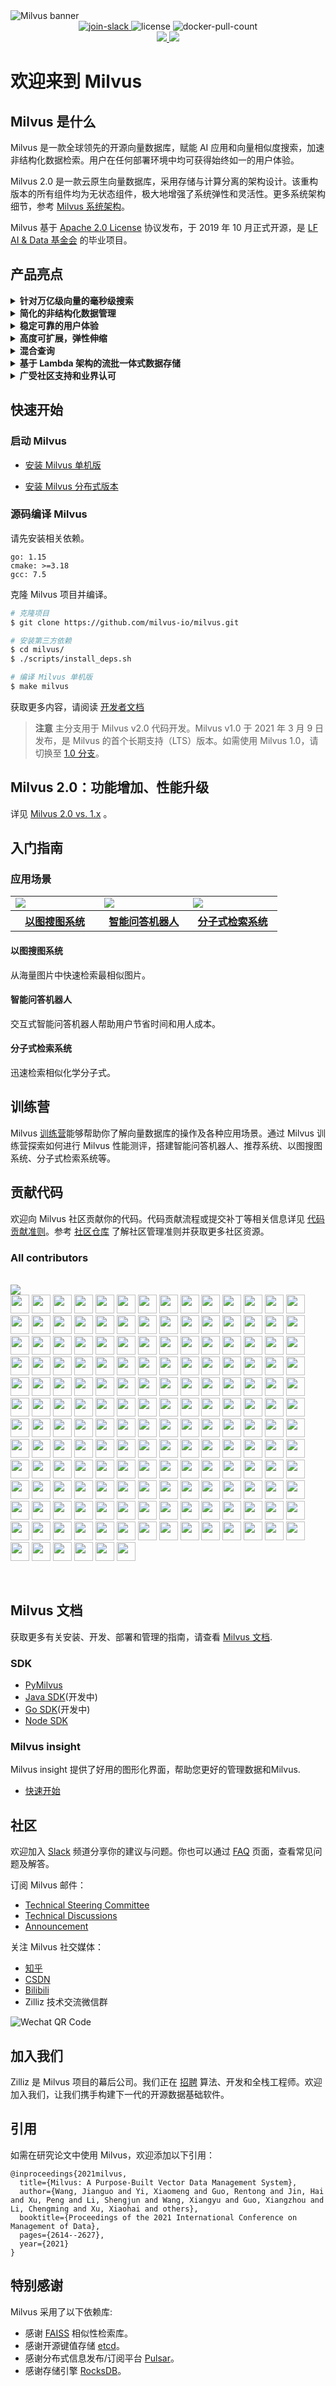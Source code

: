 <img src="https://zilliz-cms.s3.us-west-2.amazonaws.com/readme_ch_69fbf0fc45.png" alt="Milvus banner">

<div class="column" align="middle">
  <a href="https://join.slack.com/t/milvusio/shared_invite/zt-e0u4qu3k-bI2GDNys3ZqX1YCJ9OM~GQ">
    <img src="https://img.shields.io/badge/Join-Slack-orange" alt="join-slack"/>
  </a>
  <img src="https://img.shields.io/github/license/milvus-io/milvus" alt="license"/>
  <img src="https://img.shields.io/docker/pulls/milvusdb/milvus" alt="docker-pull-count" />
</div>

<div class="column" align="middle">
  <a href="https://bestpractices.coreinfrastructure.org/projects/3563">
    <img src="https://bestpractices.coreinfrastructure.org/projects/3563/badge" />
  </a>
  <a href="https://app.codacy.com/gh/milvus-io/milvus?utm_source=github.com&utm_medium=referral&utm_content=milvus-io/milvus&utm_campaign=Badge_Grade_Dashboard">
    <img src="https://api.codacy.com/project/badge/Grade/c4bb2ccfb51b47f99e43bfd1705edd95" />
  </a>
</div>

# 欢迎来到 Milvus

## Milvus 是什么

Milvus 是一款全球领先的开源向量数据库，赋能 AI 应用和向量相似度搜索，加速非结构化数据检索。用户在任何部署环境中均可获得始终如一的用户体验。

Milvus 2.0 是一款云原生向量数据库，采用存储与计算分离的架构设计。该重构版本的所有组件均为无状态组件，极大地增强了系统弹性和灵活性。更多系统架构细节，参考 [Milvus 系统架构](https://milvus.io/cn/docs/v2.0.0/architecture_overview.md)。

Milvus 基于 [Apache 2.0 License](https://github.com/milvus-io/milvus/blob/master/LICENSE) 协议发布，于 2019 年 10 月正式开源，是 [LF AI & Data 基金会](https://lfaidata.foundation/) 的毕业项目。

## 产品亮点

<details>
  <summary><b>针对万亿级向量的毫秒级搜索</b></summary>
  完成万亿条向量数据搜索的平均延迟以毫秒计。
  </details>

<details>
  <summary><b>简化的非结构化数据管理</b></summary>
  <li>一整套专为数据科学工作流设计的 API。</li><li>无论是笔记本、本地集群还是云服务器，始终如一的跨平台用户体验。</li><li>可以在任何场景下实现实时搜索与分析。</li>
  </details>

<details>
  <summary><b>稳定可靠的用户体验</b></summary>
  Milvus 具有故障转移和故障恢复的机制，即使服务中断，也能确保数据和应用的业务连续性。
  </details>

<details>
  <summary><b>高度可扩展，弹性伸缩</b></summary>
  组件级别的高扩展性，支持精准扩展。
  </details>

<details>
  <summary><b>混合查询</b></summary>
  除了向量以外，Milvus还支持布尔值、整型、浮点等数据类型。在 Milvus 中，一个 collection 可以包含多个字段来代表数据特征或属性。Milvus 还支持在向量相似度检索过程中进行标量字段过滤。
  </details>

<details>
  <summary><b>基于 Lambda 架构的流批一体式数据存储</b></summary>
  Milvus 在存储数据时支持流处理和批处理两种方式，兼顾了流处理的时效性和批处理的效率。统一的对外接口使得向量相似度查询更为便捷。
  </details>

<details>
  <summary><b>广受社区支持和业界认可</b></summary>
  Milvus 项目在 GitHub 上获星超 8000，拥有逾 1000 家企业用户，还有活跃的开源社区。Milvus 由 <a href="https://lfaidata.foundation/">LF AI & Data 基金会</a> 背书，是该基金会的毕业项目。
  </details>

## 快速开始

### 启动 Milvus

- [安装 Milvus 单机版](https://milvus.io/cn/docs/v2.0.0/install_standalone-docker.md)

- [安装 Milvus 分布式版本](https://milvus.io/cn/docs/v2.0.0/install_cluster-docker.md)

### 源码编译 Milvus

请先安装相关依赖。

```
go: 1.15
cmake: >=3.18
gcc: 7.5
```

克隆 Milvus 项目并编译。

```bash
# 克隆项目
$ git clone https://github.com/milvus-io/milvus.git

# 安装第三方依赖
$ cd milvus/
$ ./scripts/install_deps.sh

# 编译 Milvus 单机版
$ make milvus
```

获取更多内容，请阅读 [开发者文档](https://github.com/milvus-io/milvus/blob/master/DEVELOPMENT.md)

> **注意** 主分支用于 Milvus v2.0 代码开发。Milvus v1.0 于 2021 年 3 月 9 日发布，是 Milvus 的首个长期支持（LTS）版本。如需使用 Milvus 1.0，请切换至 [1.0 分支](https://github.com/milvus-io/milvus/tree/1.0)。

## Milvus 2.0：功能增加、性能升级

详见 [Milvus 2.0 vs. 1.x](https://github.com/milvus-io/milvus/blob/master/milvus20vs1x.md) 。

## 入门指南

### 应用场景

<table>
  <tr>
    <td width="30%">
      <a href="https://zilliz.com/milvus-demos">
        <img src="https://zilliz-cms.s3.us-west-2.amazonaws.com/image_search_59a64e4f22.gif" />
      </a>
    </td>
    <td width="30%">
<a href="https://zilliz.com/milvus-demos">
<img src="https://zilliz-cms.s3.us-west-2.amazonaws.com/qa_df5ee7bd83.gif" />
</a>
    </td>
    <td width="30%">
<a href="https://zilliz.com/milvus-demos">
<img src="https://zilliz-cms.s3.us-west-2.amazonaws.com/mole_search_76f8340572.gif" />
</a>
    </td>
  </tr>
  <tr>
    <th>
      <a href="https://zilliz.com/milvus-demos">以图搜图系统</a>
    </th>
    <th>
      <a href="https://zilliz.com/milvus-demos">智能问答机器人</a>
    </th>
    <th>
      <a href="https://zilliz.com/milvus-demos">分子式检索系统</a>
    </th>
  </tr>
</table>

#### 以图搜图系统

从海量图片中快速检索最相似图片。

#### 智能问答机器人

交互式智能问答机器人帮助用户节省时间和用人成本。

#### 分子式检索系统

迅速检索相似化学分子式。

## 训练营

Milvus [训练营](https://github.com/milvus-io/bootcamp)能够帮助你了解向量数据库的操作及各种应用场景。通过 Milvus 训练营探索如何进行 Milvus 性能测评，搭建智能问答机器人、推荐系统、以图搜图系统、分子式检索系统等。

## 贡献代码

欢迎向 Milvus 社区贡献你的代码。代码贡献流程或提交补丁等相关信息详见 [代码贡献准则](https://github.com/milvus-io/milvus/blob/master/CONTRIBUTING.md)。参考 [社区仓库](https://github.com/milvus-io/community) 了解社区管理准则并获取更多社区资源。

### All contributors

<br><!-- Do not remove start of hero-bot -->
<img src="https://img.shields.io/badge/all--contributors-174-orange"><br>
<a href="https://github.com/ABNER-1"><img src="https://avatars.githubusercontent.com/u/24547351?v=4" width="30px" /></a>
<a href="https://github.com/Accagain2014"><img src="https://avatars.githubusercontent.com/u/9635216?v=4" width="30px" /></a>
<a href="https://github.com/AllenYu1987"><img src="https://avatars.githubusercontent.com/u/12489985?v=4" width="30px" /></a>
<a href="https://github.com/Aredcap"><img src="https://avatars.githubusercontent.com/u/40494761?v=4" width="30px" /></a>
<a href="https://github.com/Ben-Aaron-Bio-Rad"><img src="https://avatars.githubusercontent.com/u/54123439?v=4" width="30px" /></a>
<a href="https://github.com/Bennu-Li"><img src="https://avatars.githubusercontent.com/u/53458891?v=4" width="30px" /></a>
<a href="https://github.com/BossZou"><img src="https://avatars.githubusercontent.com/u/40255591?v=4" width="30px" /></a>
<a href="https://github.com/Chisdo"><img src="https://avatars.githubusercontent.com/u/36720318?v=4" width="30px" /></a>
<a href="https://github.com/CrossRaynor"><img src="https://avatars.githubusercontent.com/u/3909908?v=4" width="30px" /></a>
<a href="https://github.com/Cupchen"><img src="https://avatars.githubusercontent.com/u/34762375?v=4" width="30px" /></a>
<a href="https://github.com/DanielHuang1983"><img src="https://avatars.githubusercontent.com/u/4417873?v=4" width="30px" /></a>
<a href="https://github.com/DragonDriver"><img src="https://avatars.githubusercontent.com/u/31589260?v=4" width="30px" /></a>
<a href="https://github.com/Emma-Song"><img src="https://avatars.githubusercontent.com/u/64460989?v=4" width="30px" /></a>
<a href="https://github.com/Fierralin"><img src="https://avatars.githubusercontent.com/u/8857059?v=4" width="30px" /></a>
<a href="https://github.com/FluorineDog"><img src="https://avatars.githubusercontent.com/u/15663612?v=4" width="30px" /></a>
<a href="https://github.com/Giriraj-Roy"><img src="https://avatars.githubusercontent.com/u/88903134?v=4" width="30px" /></a>
<a href="https://github.com/Googleaa"><img src="https://avatars.githubusercontent.com/u/55842817?v=4" width="30px" /></a>
<a href="https://github.com/Gracieeea"><img src="https://avatars.githubusercontent.com/u/50101579?v=4" width="30px" /></a>
<a href="https://github.com/GuanyunFeng"><img src="https://avatars.githubusercontent.com/u/40229765?v=4" width="30px" /></a>
<a href="https://github.com/GuoRentong"><img src="https://avatars.githubusercontent.com/u/57477222?v=4" width="30px" /></a>
<a href="https://github.com/Heisenberg-Y"><img src="https://avatars.githubusercontent.com/u/35055583?v=4" width="30px" /></a>
<a href="https://github.com/HesterG"><img src="https://avatars.githubusercontent.com/u/17645053?v=4" width="30px" /></a>
<a href="https://github.com/HuangHua"><img src="https://avatars.githubusercontent.com/u/2274405?v=4" width="30px" /></a>
<a href="https://github.com/JackLCL"><img src="https://avatars.githubusercontent.com/u/53512883?v=4" width="30px" /></a>
<a href="https://github.com/JinHai-CN"><img src="https://avatars.githubusercontent.com/u/33142505?v=4" width="30px" /></a>
<a href="https://github.com/Lin-gh-Saint"><img src="https://avatars.githubusercontent.com/u/64019322?v=4" width="30px" /></a>
<a href="https://github.com/LionelDong"><img src="https://avatars.githubusercontent.com/u/7533395?v=4" width="30px" /></a>
<a href="https://github.com/LocoRichard"><img src="https://avatars.githubusercontent.com/u/81553353?v=4" width="30px" /></a>
<a href="https://github.com/LoveEachDay"><img src="https://avatars.githubusercontent.com/u/1573213?v=4" width="30px" /></a>
<a href="https://github.com/MXDA"><img src="https://avatars.githubusercontent.com/u/47274057?v=4" width="30px" /></a>
<a href="https://github.com/NotRyan"><img src="https://avatars.githubusercontent.com/u/5742796?v=4" width="30px" /></a>
<a href="https://github.com/PahudPlus"><img src="https://avatars.githubusercontent.com/u/64403786?v=4" width="30px" /></a>
<a href="https://github.com/QipengZhou"><img src="https://avatars.githubusercontent.com/u/5410298?v=4" width="30px" /></a>
<a href="https://github.com/ReigenAraka"><img src="https://avatars.githubusercontent.com/u/57280231?v=4" width="30px" /></a>
<a href="https://github.com/RyanWei"><img src="https://avatars.githubusercontent.com/u/9876551?v=4" width="30px" /></a>
<a href="https://github.com/SCKCZJ2018"><img src="https://avatars.githubusercontent.com/u/29282370?v=4" width="30px" /></a>
<a href="https://github.com/SkyYang"><img src="https://avatars.githubusercontent.com/u/4702509?v=4" width="30px" /></a>
<a href="https://github.com/SnowyOwl-KHY"><img src="https://avatars.githubusercontent.com/u/10348819?v=4" width="30px" /></a>
<a href="https://github.com/Sunt-ing"><img src="https://avatars.githubusercontent.com/u/43040147?v=4" width="30px" /></a>
<a href="https://github.com/SwaggySong"><img src="https://avatars.githubusercontent.com/u/36157116?v=4" width="30px" /></a>
<a href="https://github.com/ThreadDao"><img src="https://avatars.githubusercontent.com/u/27288593?v=4" width="30px" /></a>
<a href="https://github.com/ThyeeZz"><img src="https://avatars.githubusercontent.com/u/41352919?v=4" width="30px" /></a>
<a href="https://github.com/Tlincy"><img src="https://avatars.githubusercontent.com/u/11934432?v=4" width="30px" /></a>
<a href="https://github.com/Tumao727"><img src="https://avatars.githubusercontent.com/u/20420181?v=4" width="30px" /></a>
<a href="https://github.com/XuPeng-SH"><img src="https://avatars.githubusercontent.com/u/39627130?v=4" width="30px" /></a>
<a href="https://github.com/XuanYang-cn"><img src="https://avatars.githubusercontent.com/u/51370125?v=4" width="30px" /></a>
<a href="https://github.com/YiyunNi"><img src="https://avatars.githubusercontent.com/u/74396087?v=4" width="30px" /></a>
<a href="https://github.com/Yukikaze-CZR"><img src="https://avatars.githubusercontent.com/u/48198922?v=4" width="30px" /></a>
<a href="https://github.com/aaronjin2010"><img src="https://avatars.githubusercontent.com/u/48044391?v=4" width="30px" /></a>
<a href="https://github.com/akihoni"><img src="https://avatars.githubusercontent.com/u/36330442?v=4" width="30px" /></a>
<a href="https://github.com/alwayslove2013"><img src="https://avatars.githubusercontent.com/u/22510720?v=4" width="30px" /></a>
<a href="https://github.com/anchun"><img src="https://avatars.githubusercontent.com/u/2356895?v=4" width="30px" /></a>
<a href="https://github.com/ashyshyshyman"><img src="https://avatars.githubusercontent.com/u/50362613?v=4" width="30px" /></a>
<a href="https://github.com/become-nice"><img src="https://avatars.githubusercontent.com/u/56624819?v=4" width="30px" /></a>
<a href="https://github.com/bigsheeper"><img src="https://avatars.githubusercontent.com/u/42060877?v=4" width="30px" /></a>
<a href="https://github.com/binbin12580"><img src="https://avatars.githubusercontent.com/u/30914966?v=4" width="30px" /></a>
<a href="https://github.com/binbinlv"><img src="https://avatars.githubusercontent.com/u/83755740?v=4" width="30px" /></a>
<a href="https://github.com/bo-huang"><img src="https://avatars.githubusercontent.com/u/24309515?v=4" width="30px" /></a>
<a href="https://github.com/break2017"><img src="https://avatars.githubusercontent.com/u/2993941?v=4" width="30px" /></a>
<a href="https://github.com/caosiyang"><img src="https://avatars.githubusercontent.com/u/2155120?v=4" width="30px" /></a>
<a href="https://github.com/chengpu"><img src="https://avatars.githubusercontent.com/u/2233492?v=4" width="30px" /></a>
<a href="https://github.com/chenxingqiang"><img src="https://avatars.githubusercontent.com/u/12387235?v=4" width="30px" /></a>
<a href="https://github.com/claireyuw"><img src="https://avatars.githubusercontent.com/u/83751381?v=4" width="30px" /></a>
<a href="https://github.com/codacy-badger"><img src="https://avatars.githubusercontent.com/u/23704769?v=4" width="30px" /></a>
<a href="https://github.com/codenoid"><img src="https://avatars.githubusercontent.com/u/14269809?v=4" width="30px" /></a>
<a href="https://github.com/congqixia"><img src="https://avatars.githubusercontent.com/u/84113973?v=4" width="30px" /></a>
<a href="https://github.com/cqy123456"><img src="https://avatars.githubusercontent.com/u/39671710?v=4" width="30px" /></a>
<a href="https://github.com/cxie"><img src="https://avatars.githubusercontent.com/u/653101?v=4" width="30px" /></a>
<a href="https://github.com/cydrain"><img src="https://avatars.githubusercontent.com/u/3992404?v=4" width="30px" /></a>
<a href="https://github.com/czhen-zilliz"><img src="https://avatars.githubusercontent.com/u/83751452?v=4" width="30px" /></a>
<a href="https://github.com/czpmango"><img src="https://avatars.githubusercontent.com/u/26356194?v=4" width="30px" /></a>
<a href="https://github.com/czs007"><img src="https://avatars.githubusercontent.com/u/59249785?v=4" width="30px" /></a>
<a href="https://github.com/dd-He"><img src="https://avatars.githubusercontent.com/u/24242249?v=4" width="30px" /></a>
<a href="https://github.com/dddddai"><img src="https://avatars.githubusercontent.com/u/41563853?v=4" width="30px" /></a>
<a href="https://github.com/del-zhenwu"><img src="https://avatars.githubusercontent.com/u/56623710?v=4" width="30px" /></a>
<a href="https://github.com/douglarek"><img src="https://avatars.githubusercontent.com/u/1488134?v=4" width="30px" /></a>
<a href="https://github.com/dvzubarev"><img src="https://avatars.githubusercontent.com/u/14878830?v=4" width="30px" /></a>
<a href="https://github.com/dyhyfu"><img src="https://avatars.githubusercontent.com/u/64584368?v=4" width="30px" /></a>
<a href="https://github.com/elfisworking"><img src="https://avatars.githubusercontent.com/u/37609214?v=4" width="30px" /></a>
<a href="https://github.com/erdustiggen"><img src="https://avatars.githubusercontent.com/u/25433850?v=4" width="30px" /></a>
<a href="https://github.com/feisiyicl"><img src="https://avatars.githubusercontent.com/u/64510805?v=4" width="30px" /></a>
<a href="https://github.com/filip-halt"><img src="https://avatars.githubusercontent.com/u/81822489?v=4" width="30px" /></a>
<a href="https://github.com/fishpenguin"><img src="https://avatars.githubusercontent.com/u/49153041?v=4" width="30px" /></a>
<a href="https://github.com/ggaaooppeenngg"><img src="https://avatars.githubusercontent.com/u/4769989?v=4" width="30px" /></a>
<a href="https://github.com/godchen0212"><img src="https://avatars.githubusercontent.com/u/67679556?v=4" width="30px" /></a>
<a href="https://github.com/goodhamgupta"><img src="https://avatars.githubusercontent.com/u/14368181?v=4" width="30px" /></a>
<a href="https://github.com/gracezzzzz"><img src="https://avatars.githubusercontent.com/u/56617657?v=4" width="30px" /></a>
<a href="https://github.com/grtoverflow"><img src="https://avatars.githubusercontent.com/u/8500564?v=4" width="30px" /></a>
<a href="https://github.com/gujun720"><img src="https://avatars.githubusercontent.com/u/53246671?v=4" width="30px" /></a>
<a href="https://github.com/guoxiangzhou"><img src="https://avatars.githubusercontent.com/u/52496626?v=4" width="30px" /></a>
<a href="https://github.com/hadim"><img src="https://avatars.githubusercontent.com/u/528003?v=4" width="30px" /></a>
<a href="https://github.com/ireneontheway5"><img src="https://avatars.githubusercontent.com/u/75291211?v=4" width="30px" /></a>
<a href="https://github.com/iynewz"><img src="https://avatars.githubusercontent.com/u/81401074?v=4" width="30px" /></a>
<a href="https://github.com/jackyu2020"><img src="https://avatars.githubusercontent.com/u/64533877?v=4" width="30px" /></a>
<a href="https://github.com/jaelgu"><img src="https://avatars.githubusercontent.com/u/86251631?v=4" width="30px" /></a>
<a href="https://github.com/jeffoverflow"><img src="https://avatars.githubusercontent.com/u/24581746?v=4" width="30px" /></a>
<a href="https://github.com/jielinxu"><img src="https://avatars.githubusercontent.com/u/52057195?v=4" width="30px" /></a>
<a href="https://github.com/jingkl"><img src="https://avatars.githubusercontent.com/u/34296482?v=4" width="30px" /></a>
<a href="https://github.com/jkx8fc"><img src="https://avatars.githubusercontent.com/u/31717785?v=4" width="30px" /></a>
<a href="https://github.com/kateshaowanjou"><img src="https://avatars.githubusercontent.com/u/58837504?v=4" width="30px" /></a>
<a href="https://github.com/lee-eve"><img src="https://avatars.githubusercontent.com/u/9720105?v=4" width="30px" /></a>
<a href="https://github.com/leonardokidd"><img src="https://avatars.githubusercontent.com/u/14940941?v=4" width="30px" /></a>
<a href="https://github.com/lhotari"><img src="https://avatars.githubusercontent.com/u/66864?v=4" width="30px" /></a>
<a href="https://github.com/linchpinlin"><img src="https://avatars.githubusercontent.com/u/31131753?v=4" width="30px" /></a>
<a href="https://github.com/lixiangMindSpore"><img src="https://avatars.githubusercontent.com/u/78945582?v=4" width="30px" /></a>
<a href="https://github.com/loguo"><img src="https://avatars.githubusercontent.com/u/15364733?v=4" width="30px" /></a>
<a href="https://github.com/lsgrep"><img src="https://avatars.githubusercontent.com/u/3893940?v=4" width="30px" /></a>
<a href="https://github.com/lwglgy"><img src="https://avatars.githubusercontent.com/u/26682620?v=4" width="30px" /></a>
<a href="https://github.com/maclandrol"><img src="https://avatars.githubusercontent.com/u/5290110?v=4" width="30px" /></a>
<a href="https://github.com/matrixji"><img src="https://avatars.githubusercontent.com/u/183388?v=4" width="30px" /></a>
<a href="https://github.com/mausch"><img src="https://avatars.githubusercontent.com/u/95194?v=4" width="30px" /></a>
<a href="https://github.com/miia12"><img src="https://avatars.githubusercontent.com/u/22544815?v=4" width="30px" /></a>
<a href="https://github.com/mileyzjq"><img src="https://avatars.githubusercontent.com/u/37039827?v=4" width="30px" /></a>
<a href="https://github.com/milvus-ci-robot"><img src="https://avatars.githubusercontent.com/u/87847967?v=4" width="30px" /></a>
<a href="https://github.com/moe-of-faith"><img src="https://avatars.githubusercontent.com/u/5696721?v=4" width="30px" /></a>
<a href="https://github.com/nameczz"><img src="https://avatars.githubusercontent.com/u/20559208?v=4" width="30px" /></a>
<a href="https://github.com/natoka"><img src="https://avatars.githubusercontent.com/u/1751024?v=4" width="30px" /></a>
<a href="https://github.com/neza2017"><img src="https://avatars.githubusercontent.com/u/34152706?v=4" width="30px" /></a>
<a href="https://github.com/op-hunter"><img src="https://avatars.githubusercontent.com/u/5617677?v=4" width="30px" /></a>
<a href="https://github.com/parsa-ra"><img src="https://avatars.githubusercontent.com/u/11356471?v=4" width="30px" /></a>
<a href="https://github.com/pengjeck"><img src="https://avatars.githubusercontent.com/u/14035577?v=4" width="30px" /></a>
<a href="https://github.com/phantom8548"><img src="https://avatars.githubusercontent.com/u/11576622?v=4" width="30px" /></a>
<a href="https://github.com/qbzenker"><img src="https://avatars.githubusercontent.com/u/51972064?v=4" width="30px" /></a>
<a href="https://github.com/rahulmistri1997"><img src="https://avatars.githubusercontent.com/u/58909377?v=4" width="30px" /></a>
<a href="https://github.com/ronnie-llamado"><img src="https://avatars.githubusercontent.com/u/35092029?v=4" width="30px" /></a>
<a href="https://github.com/sahuang"><img src="https://avatars.githubusercontent.com/u/26035292?v=4" width="30px" /></a>
<a href="https://github.com/scipe"><img src="https://avatars.githubusercontent.com/u/3996622?v=4" width="30px" /></a>
<a href="https://github.com/scsven"><img src="https://avatars.githubusercontent.com/u/12595343?v=4" width="30px" /></a>
<a href="https://github.com/seo-jinBro"><img src="https://avatars.githubusercontent.com/u/17746814?v=4" width="30px" /></a>
<a href="https://github.com/shana0325"><img src="https://avatars.githubusercontent.com/u/33335490?v=4" width="30px" /></a>
<a href="https://github.com/shanghaikid"><img src="https://avatars.githubusercontent.com/u/185051?v=4" width="30px" /></a>
<a href="https://github.com/shengjh"><img src="https://avatars.githubusercontent.com/u/46514371?v=4" width="30px" /></a>
<a href="https://github.com/shengjun1985"><img src="https://avatars.githubusercontent.com/u/49774184?v=4" width="30px" /></a>
<a href="https://github.com/shiyu09"><img src="https://avatars.githubusercontent.com/u/39143280?v=4" width="30px" /></a>
<a href="https://github.com/shiyu22"><img src="https://avatars.githubusercontent.com/u/53459423?v=4" width="30px" /></a>
<a href="https://github.com/sileht"><img src="https://avatars.githubusercontent.com/u/200878?v=4" width="30px" /></a>
<a href="https://github.com/siriusctrl"><img src="https://avatars.githubusercontent.com/u/26541600?v=4" width="30px" /></a>
<a href="https://github.com/snyk-bot"><img src="https://avatars.githubusercontent.com/u/19733683?v=4" width="30px" /></a>
<a href="https://github.com/sre-ci-robot"><img src="https://avatars.githubusercontent.com/u/56469371?v=4" width="30px" /></a>
<a href="https://github.com/ss892714028"><img src="https://avatars.githubusercontent.com/u/34635663?v=4" width="30px" /></a>
<a href="https://github.com/stuartjing"><img src="https://avatars.githubusercontent.com/u/3454260?v=4" width="30px" /></a>
<a href="https://github.com/sty945"><img src="https://avatars.githubusercontent.com/u/10708326?v=4" width="30px" /></a>
<a href="https://github.com/sunby"><img src="https://avatars.githubusercontent.com/u/9817127?v=4" width="30px" /></a>
<a href="https://github.com/sutcalag"><img src="https://avatars.githubusercontent.com/u/83750738?v=4" width="30px" /></a>
<a href="https://github.com/sworddish"><img src="https://avatars.githubusercontent.com/u/219938?v=4" width="30px" /></a>
<a href="https://github.com/talentAN"><img src="https://avatars.githubusercontent.com/u/17634030?v=4" width="30px" /></a>
<a href="https://github.com/taydy"><img src="https://avatars.githubusercontent.com/u/24822588?v=4" width="30px" /></a>
<a href="https://github.com/thywdy"><img src="https://avatars.githubusercontent.com/u/56624359?v=4" width="30px" /></a>
<a href="https://github.com/tinkerlin"><img src="https://avatars.githubusercontent.com/u/13817362?v=4" width="30px" /></a>
<a href="https://github.com/wangting0128"><img src="https://avatars.githubusercontent.com/u/26307815?v=4" width="30px" /></a>
<a href="https://github.com/want-fly"><img src="https://avatars.githubusercontent.com/u/36727480?v=4" width="30px" /></a>
<a href="https://github.com/water32"><img src="https://avatars.githubusercontent.com/u/13234561?v=4" width="30px" /></a>
<a href="https://github.com/weishuo2"><img src="https://avatars.githubusercontent.com/u/27938020?v=4" width="30px" /></a>
<a href="https://github.com/wscxyey"><img src="https://avatars.githubusercontent.com/u/48882296?v=4" width="30px" /></a>
<a href="https://github.com/xaxys"><img src="https://avatars.githubusercontent.com/u/28949072?v=4" width="30px" /></a>
<a href="https://github.com/xiaocai2333"><img src="https://avatars.githubusercontent.com/u/46207236?v=4" width="30px" /></a>
<a href="https://github.com/xiaofan-luan"><img src="https://avatars.githubusercontent.com/u/83447078?v=4" width="30px" /></a>
<a href="https://github.com/xiaohu4313888"><img src="https://avatars.githubusercontent.com/u/39088547?v=4" width="30px" /></a>
<a href="https://github.com/xige-16"><img src="https://avatars.githubusercontent.com/u/20124155?v=4" width="30px" /></a>
<a href="https://github.com/xudalin0609"><img src="https://avatars.githubusercontent.com/u/35444753?v=4" width="30px" /></a>
<a href="https://github.com/xuqiwe"><img src="https://avatars.githubusercontent.com/u/57252655?v=4" width="30px" /></a>
<a href="https://github.com/yamasite"><img src="https://avatars.githubusercontent.com/u/10089260?v=4" width="30px" /></a>
<a href="https://github.com/yanliang567"><img src="https://avatars.githubusercontent.com/u/82361606?v=4" width="30px" /></a>
<a href="https://github.com/yhmo"><img src="https://avatars.githubusercontent.com/u/2282099?v=4" width="30px" /></a>
<a href="https://github.com/yiuluchen"><img src="https://avatars.githubusercontent.com/u/23047684?v=4" width="30px" /></a>
<a href="https://github.com/youny626"><img src="https://avatars.githubusercontent.com/u/9016120?v=4" width="30px" /></a>
<a href="https://github.com/yxm1536"><img src="https://avatars.githubusercontent.com/u/62009483?v=4" width="30px" /></a>
<a href="https://github.com/zengxy"><img src="https://avatars.githubusercontent.com/u/11961641?v=4" width="30px" /></a>
<a href="https://github.com/zerowe-seven"><img src="https://avatars.githubusercontent.com/u/57790060?v=4" width="30px" /></a>
<a href="https://github.com/zhang787jun"><img src="https://avatars.githubusercontent.com/u/51014996?v=4" width="30px" /></a>
<a href="https://github.com/zhoubo0317"><img src="https://avatars.githubusercontent.com/u/51948620?v=4" width="30px" /></a>
<a href="https://github.com/zhuwenxing"><img src="https://avatars.githubusercontent.com/u/12268675?v=4" width="30px" /></a>
<a href="https://github.com/zwd1208"><img src="https://avatars.githubusercontent.com/u/15153901?v=4" width="30px" /></a>
<a href="https://github.com/zxf2017"><img src="https://avatars.githubusercontent.com/u/29620478?v=4" width="30px" /></a>
<!-- Do not remove end of hero-bot --><br>

## Milvus 文档

获取更多有关安装、开发、部署和管理的指南，请查看 [Milvus 文档](https://milvus.io/cn/docs).

### SDK

- [PyMilvus](https://github.com/milvus-io/pymilvus)
- [Java SDK](https://github.com/milvus-io/milvus-sdk-java)(开发中)
- [Go SDK](https://github.com/milvus-io/milvus-sdk-go)(开发中)
- [Node SDK](https://github.com/milvus-io/milvus-sdk-node)

### Milvus insight

Milvus insight 提供了好用的图形化界面，帮助您更好的管理数据和Milvus.
- [快速开始](https://github.com/milvus-io/milvus-insight#quick-start)

## 社区

欢迎加入 [Slack](https://join.slack.com/t/milvusio/shared_invite/zt-e0u4qu3k-bI2GDNys3ZqX1YCJ9OM~GQ) 频道分享你的建议与问题。你也可以通过 [FAQ](https://milvus.io/cn/docs/performance_faq.md) 页面，查看常见问题及解答。

订阅 Milvus 邮件：

- [Technical Steering Committee](https://lists.lfai.foundation/g/milvus-tsc)
- [Technical Discussions](https://lists.lfai.foundation/g/milvus-technical-discuss)
- [Announcement](https://lists.lfai.foundation/g/milvus-announce)

关注 Milvus 社交媒体：

- [知乎](https://zilliz.atlassian.net/wiki/spaces/TC/pages/251658753/CN%2BTranslation%2BWhat%2Bis%2BMilvus#)
- [CSDN](http://zilliz.blog.csdn.net/)
- [Bilibili](http://space.bilibili.com/478166626)
- Zilliz 技术交流微信群

<img src="https://zilliz-cms.s3.us-west-2.amazonaws.com/wechat_2abac21f5a.png" alt="Wechat QR Code">

## 加入我们

Zilliz 是 Milvus 项目的幕后公司。我们正在 [招聘](https://app.mokahr.com/apply/zilliz/37974#/) 算法、开发和全栈工程师。欢迎加入我们，让我们携手构建下一代的开源数据基础软件。

## 引用

如需在研究论文中使用 Milvus，欢迎添加以下引用：

```
@inproceedings{2021milvus,
  title={Milvus: A Purpose-Built Vector Data Management System},
  author={Wang, Jianguo and Yi, Xiaomeng and Guo, Rentong and Jin, Hai and Xu, Peng and Li, Shengjun and Wang, Xiangyu and Guo, Xiangzhou and Li, Chengming and Xu, Xiaohai and others},
  booktitle={Proceedings of the 2021 International Conference on Management of Data},
  pages={2614--2627},
  year={2021}
}
```

## 特别感谢

Milvus 采用了以下依赖库:

- 感谢 [FAISS](https://github.com/facebookresearch/faiss) 相似性检索库。
- 感谢开源键值存储 [etcd](https://github.com/coreos/etcd)。
- 感谢分布式信息发布/订阅平台 [Pulsar](https://github.com/apache/pulsar)。
- 感谢存储引擎 [RocksDB](https://github.com/facebook/rocksdb)。
